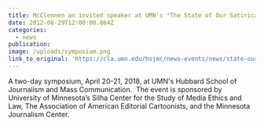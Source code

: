 ```yaml
---
title: McClennen an invited speaker at UMN's "The State of Our Satirical Union"
date: 2012-06-29T12:00:00.864Z
categories: 
  - news
publication:
image: /uploads/symposium.png
link_to_original: 'https://cla.umn.edu/hsjmc/news-events/news/state-our-satirical-union'
---
```


A two-day symposium, April 20-21, 2018, at UMN's Hubbard School of Journalism and Mass Communication.&nbsp; The event is sponsored by University of Minnesota’s Silha Center for the Study of Media Ethics and Law, The Association of American Editorial Cartoonists, and the Minnesota Journalism Center.&nbsp;